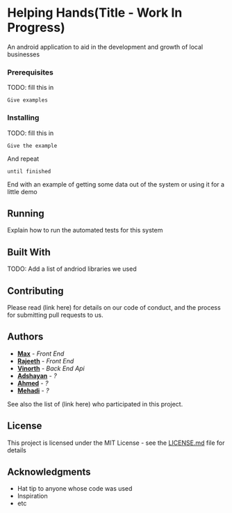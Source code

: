 # Helping Hands(Title - Work In Progress)

An android application to aid in the development and growth of local businesses

### Prerequisites

TODO: fill this in

```
Give examples
```

### Installing

TODO: fill this in

```
Give the example
```

And repeat

```
until finished
```

End with an example of getting some data out of the system or using it for a little demo

## Running

Explain how to run the automated tests for this system

## Built With

TODO: Add a list of andriod libraries we used 

## Contributing

Please read (link here) for details on our code of conduct, and the process for submitting pull requests to us.

## Authors

* **[Max](https://github.com/MaxBelleville)** - *Front End*
* **[Rajeeth](https://github.com/McRaj)** - *Front End*
* **[Vinorth](https://github.com/vinorth)** - *Back End Api*
* **[Adshayan](https://github.com/adshayanB)** - *?*
* **[Ahmed](https://github.com/KingSomaan12)** - *?*
* **[Mehadi](https://github.com/KnightOfHonour12)** - *?*

See also the list of (link here) who participated in this project.

## License

This project is licensed under the MIT License - see the [LICENSE.md](LICENSE.md) file for details

## Acknowledgments

* Hat tip to anyone whose code was used
* Inspiration
* etc
